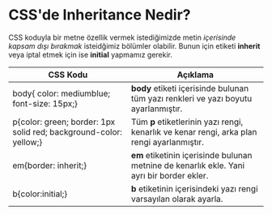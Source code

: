 <h1>CSS'de Inheritance Nedir?</h1>
CSS koduyla bir metne özellik vermek istediğimizde metin <em>içerisinde kapsam dışı bırakmak</em> isteidğimiz bölümler olabilir. Bunun için etiketi <b>inherit</b> veya iptal etmek için ise <b>initial</b> yapmamız gerekir. <br>
<table>
    <thead>
        <tr>
            <th> CSS Kodu</th>
            <th> Açıklama</th>
        </tr>
    </thead>
    <tbody>
        <tr>
            <td>body{ color: mediumblue; font-size: 15px;}</td>
            <td><b>body</b> etiketi içerisinde bulunan tüm yazı renkleri ve yazı boyutu ayarlanmıştır.</td>
        </tr>
        <tr>
            <td>p{color: green; border: 1px solid red; background-color: yellow;}</td>
            <td>Tüm <b>p</b> etiketlerinin yazı rengi, kenarlık ve kenar rengi, arka plan rengi ayarlanmıştır.</td>
        </tr>
        <tr>
            <td>em{border: inherit;}</td>
            <td><b>em</b> etiketinin içerisinde bulunan metnine de kenarlık ekle. Yani ayrı bir border ekler.</td>
        </tr>
        <tr>
            <td>b{color:initial;}</td>
            <td><b>b</b> etiketinin içerisindeki yazı rengi varsayılan olarak ayarla.</td>
        </tr>
    </tbody>
</table> 


